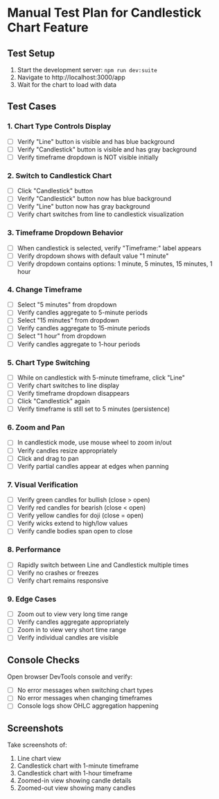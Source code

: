 # Manual Test Plan for Candlestick Chart Feature

## Test Setup
1. Start the development server: `npm run dev:suite`
2. Navigate to http://localhost:3000/app
3. Wait for the chart to load with data

## Test Cases

### 1. Chart Type Controls Display
- [ ] Verify "Line" button is visible and has blue background
- [ ] Verify "Candlestick" button is visible and has gray background
- [ ] Verify timeframe dropdown is NOT visible initially

### 2. Switch to Candlestick Chart
- [ ] Click "Candlestick" button
- [ ] Verify "Candlestick" button now has blue background
- [ ] Verify "Line" button now has gray background
- [ ] Verify chart switches from line to candlestick visualization

### 3. Timeframe Dropdown Behavior
- [ ] When candlestick is selected, verify "Timeframe:" label appears
- [ ] Verify dropdown shows with default value "1 minute"
- [ ] Verify dropdown contains options: 1 minute, 5 minutes, 15 minutes, 1 hour

### 4. Change Timeframe
- [ ] Select "5 minutes" from dropdown
- [ ] Verify candles aggregate to 5-minute periods
- [ ] Select "15 minutes" from dropdown
- [ ] Verify candles aggregate to 15-minute periods
- [ ] Select "1 hour" from dropdown
- [ ] Verify candles aggregate to 1-hour periods

### 5. Chart Type Switching
- [ ] While on candlestick with 5-minute timeframe, click "Line"
- [ ] Verify chart switches to line display
- [ ] Verify timeframe dropdown disappears
- [ ] Click "Candlestick" again
- [ ] Verify timeframe is still set to 5 minutes (persistence)

### 6. Zoom and Pan
- [ ] In candlestick mode, use mouse wheel to zoom in/out
- [ ] Verify candles resize appropriately
- [ ] Click and drag to pan
- [ ] Verify partial candles appear at edges when panning

### 7. Visual Verification
- [ ] Verify green candles for bullish (close > open)
- [ ] Verify red candles for bearish (close < open)
- [ ] Verify yellow candles for doji (close = open)
- [ ] Verify wicks extend to high/low values
- [ ] Verify candle bodies span open to close

### 8. Performance
- [ ] Rapidly switch between Line and Candlestick multiple times
- [ ] Verify no crashes or freezes
- [ ] Verify chart remains responsive

### 9. Edge Cases
- [ ] Zoom out to view very long time range
- [ ] Verify candles aggregate appropriately
- [ ] Zoom in to view very short time range
- [ ] Verify individual candles are visible

## Console Checks
Open browser DevTools console and verify:
- [ ] No error messages when switching chart types
- [ ] No error messages when changing timeframes
- [ ] Console logs show OHLC aggregation happening

## Screenshots
Take screenshots of:
1. Line chart view
2. Candlestick chart with 1-minute timeframe
3. Candlestick chart with 1-hour timeframe
4. Zoomed-in view showing candle details
5. Zoomed-out view showing many candles